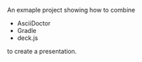 An exmaple project showing how to combine

+ AsciiDoctor
+ Gradle
+ deck.js

to create a presentation.

